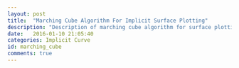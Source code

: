 ```yaml
---
layout: post
title:  "Marching Cube Algorithm For Implicit Surface Plotting"
description: "Description of marching cube algorithm for surface plotting with some application in science and mathematics"
date:   2016-01-10 21:05:40
categories: Implicit Curve
id: marching_cube
comments: true
---
```


